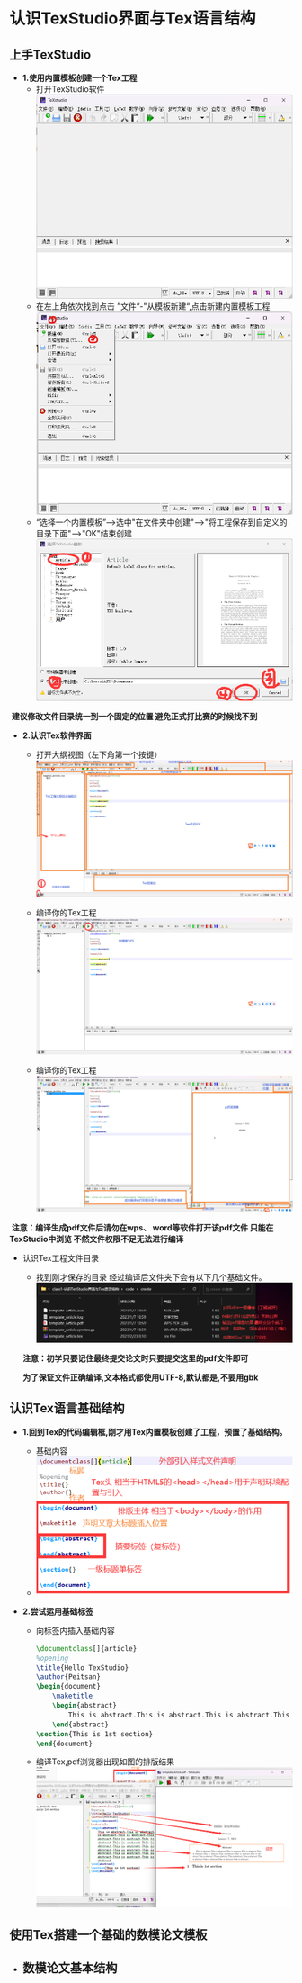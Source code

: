 # 认识TexStudio界面与Tex语言结构

## 	上手TexStudio

- **1.使用内置模板创建一个Tex工程**
  - 打开TexStudio软件 ![](./img/prj00.png)
  - 在左上角依次找到点击 ”文件“-"从模板新建“,点击新建内置模板工程![](./img/prj01.png)
  - “选择一个内置模板”—>选中"在文件夹中创建"—>"将工程保存到自定义的目录下面"—>"OK"结束创建![](./img/prj03.png)

​				**建议修改文件目录统一到一个固定的位置 避免正式打比赛的时候找不到**

- **2.认识Tex软件界面**
  - 打开大纲视图（左下角第一个按键）![](./img/pan00.png)
  
  - 编译你的Tex工程![](./img/pan01.png)
  - 编译你的Tex工程![](./img/pan02.png)

​				**注意：编译生成pdf文件后请勿在wps、 word等软件打开该pdf文件 只能在TexStudio中浏览 不然文件权限不足无法进行编译**

- 认识Tex工程文件目录

  - 找到刚才保存的目录 经过编译后文件夹下会有以下几个基础文件。![](./img/prj04.png)

  ​		**注意：初学只要记住最终提交论文时只要提交这里的pdf文件即可**

  ​	**为了保证文件正确编译,文本格式都使用UTF-8,默认都是,不要用gbk**

## 认识Tex语言基础结构

 - **1.回到Tex的代码编辑框,刚才用Tex内置模板创建了工程，预置了基础结构。**
   - 基础内容
   - ![](./img/l00.png)    


- **2.尝试运用基础标签**

  - 向标签内插入基础内容

    ```tex
    \documentclass[]{article}
    %opening
    \title{Hello TexStudio}
    \author{Peitsan}
    \begin{document}
        \maketitle
        \begin{abstract}
            This is abstract.This is abstract.This is abstract.This is abstract.This is abstract.This is abstract.This is abstract.This is abstract.This is abstract.This is abstract.This is abstract.This is abstract.This is abstract.This is abstract.This is abstract.This is abstract.This is abstract.
        \end{abstract}
    \section{This is 1st section}
    \end{document}

  - 编译Tex,pdf浏览器出现如图的排版结果![](./img/l01.png)

## 使用Tex搭建一个基础的数模论文模板

- **数模论文基本结构**
  - 